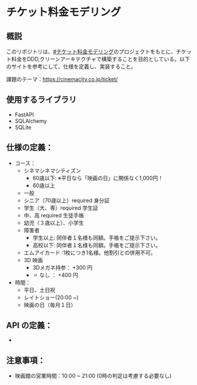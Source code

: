 # チケット料金モデリング

## 概説
このリポジトリは、[#チケット料金モデリング](https://twitter.com/hashtag/%E3%83%81%E3%82%B1%E3%83%83%E3%83%88%E6%96%99%E9%87%91%E3%83%A2%E3%83%87%E3%83%AA%E3%83%B3%E3%82%B0?src=hashtag_click)のプロジェクトをもとに、チケット料金をDDD,クリーンアーキテクチャで構築することを目的としている。以下のサイトを参考にして、仕様を定義し、実装すること。

課題のテーマ：https://cinemacity.co.jp/ticket/

## 使用するライブラリ

- FastAPI 
- SQLAlchemy 
- SQLite

## 仕様の定義：

- コース：
  - シネマシネマシティズン
    - 60歳以下: ※平日なら「映画の日」に関係なく1,000円！
    - 60歳以上
  - 一般
  - シニア（70歳以上）required 身分証
  - 学生（大、専）required 学生証
  - 中、高 required 生徒手帳
  - 幼児（３歳以上）、小学生
  - 障害者
    - 学生以上: 同伴者１名様も同額。手帳をご提示下さい。
    - 高校以下: 同伴者１名様も同額。手帳をご提示下さい。
  - エムアイカード :1枚につき1名様。他割引との併用不可。
  - 3D 映画
    - 3Dメガネ持参： +300 円
    -  〃 なし   ： +400 円
- 時間：
  - 平日、土日祝
  - レイトショー(20:00 ~)
  - 映画の日（毎月１日）

## API の定義：
- 

## 注意事項：
- 映画館の営業時間：10:00 ~ 21:00 (0時の判定は考慮する必要なし)


